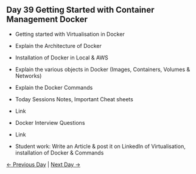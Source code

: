 ## Day 39 Getting Started with Container Management Docker

  - Getting started with Virtualisation in Docker
  - Explain the Architecture of Docker 
  - Installation of Docker in Local & AWS 
  - Explain the various objects in Docker (Images, Containers, Volumes & Networks)
  - Explain the Docker Commands
 
  - Today Sessions Notes, Important Cheat sheets 
  - Link
  - Docker Interview Questions
  - Link


  - Student work: Write an Article & post it on LinkedIn of Virtualisation, installation of Docker & Commands

 [← Previous Day](../day38/README.md) | [Next Day →](../day40/README.md)


